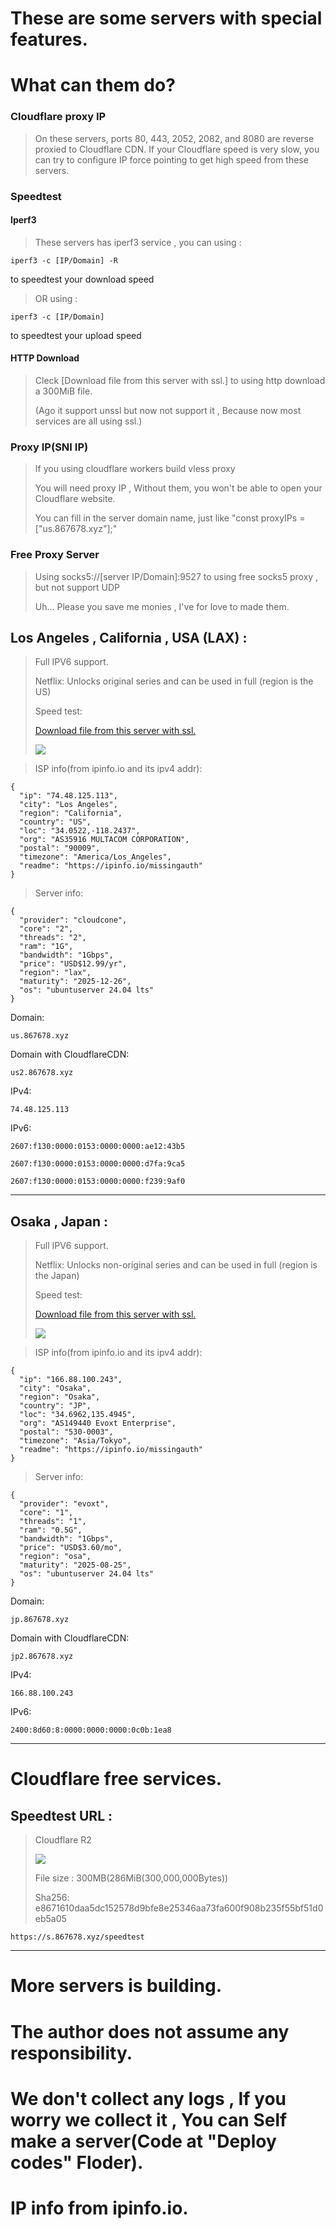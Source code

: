 # These are some servers with special features.
# What can them do?

### Cloudflare proxy IP

> On these servers, ports 80, 443, 2052, 2082, and 8080 are reverse proxied to Cloudflare CDN. If your Cloudflare speed is very slow, you can try to configure IP force pointing to get high speed from these servers.
### Speedtest
#### Iperf3

> These servers has iperf3 service , you can using :
```
iperf3 -c [IP/Domain] -R
```
to speedtest your download speed

>OR using :
```
iperf3 -c [IP/Domain]
```
to speedtest your upload speed

#### HTTP Download

> Cleck [Download file from this server with ssl.] to using http download a 300MiB file.
>
> (Ago it support unssl but now not support it , Because now most services are all using ssl.)

### Proxy IP(SNI IP)

> If you using cloudflare workers build vless proxy
>
> You will need proxy IP , Without them, you won't be able to open your Cloudflare website.
>
> You can fill in the server domain name, just like "const proxyIPs = ["us.867678.xyz"];"

### Free Proxy Server

>Using socks5://[server IP/Domain]:9527 to using free socks5 proxy , but not support UDP
>
>Uh... Please you save me monies , I've for love to made them.

## Los Angeles , California , USA (LAX) :

> Full IPV6 support.
>
> Netflix: Unlocks original series and can be used in full (region is the US)
>
> Speed test:
>
> [Download file from this server with ssl.](https://us.867678.xyz:81)
>
> ![](LAX.png)
>

>ISP info(from ipinfo.io and its ipv4 addr):
```
{
  "ip": "74.48.125.113",
  "city": "Los Angeles",
  "region": "California",
  "country": "US",
  "loc": "34.0522,-118.2437",
  "org": "AS35916 MULTACOM CORPORATION",
  "postal": "90009",
  "timezone": "America/Los_Angeles",
  "readme": "https://ipinfo.io/missingauth"
}
```

>Server info:
```
{
  "provider": "cloudcone",
  "core": "2",
  "threads": "2",
  "ram": "1G",
  "bandwidth": "1Gbps",
  "price": "USD$12.99/yr",
  "region": "lax",
  "maturity": "2025-12-26",
  "os": "ubuntuserver 24.04 lts"
}
```


Domain:
```
us.867678.xyz
```
Domain with CloudflareCDN:
```
us2.867678.xyz
```


IPv4:

```
74.48.125.113
```

IPv6:

```
2607:f130:0000:0153:0000:0000:ae12:43b5
```
```
2607:f130:0000:0153:0000:0000:d7fa:9ca5
```
```
2607:f130:0000:0153:0000:0000:f239:9af0
```

------

## Osaka , Japan :

> Full IPV6 support.
>
> Netflix: Unlocks non-original series and can be used in full (region is the Japan)
>
> Speed test:
>
> [Download file from this server with ssl.](https://jp.867678.xyz:81)
>
> ![](OSA.png)
>


>ISP info(from ipinfo.io and its ipv4 addr):
```
{
  "ip": "166.88.100.243",
  "city": "Osaka",
  "region": "Osaka",
  "country": "JP",
  "loc": "34.6962,135.4945",
  "org": "AS149440 Evoxt Enterprise",
  "postal": "530-0003",
  "timezone": "Asia/Tokyo",
  "readme": "https://ipinfo.io/missingauth"
}
```


>Server info:
```
{
  "provider": "evoxt",
  "core": "1",
  "threads": "1",
  "ram": "0.5G",
  "bandwidth": "1Gbps",
  "price": "USD$3.60/mo",
  "region": "osa",
  "maturity": "2025-08-25",
  "os": "ubuntuserver 24.04 lts"
}
```

Domain:
```
jp.867678.xyz
```
Domain with CloudflareCDN:
```
jp2.867678.xyz
```

IPv4:

```
166.88.100.243
```

IPv6:

```
2400:8d60:8:0000:0000:0000:0c0b:1ea8
```

------


# Cloudflare free services.

## Speedtest URL :

> Cloudflare R2
>
> ![](https://imagedelivery.net/wSMYJvS3Xw-n339CbDyDIA/456430b7-1c8f-42b0-71c0-586ad9172700/public)
>
> File size : 300MB(286MiB(300,000,000Bytes))
>
> Sha256: e8671610daa5dc152578d9bfe8e25346aa73fa600f908b235f55bf51d0eb5a05 

```
https://s.867678.xyz/speedtest
```

------


# More servers is building.

# The author does not assume any responsibility.

# We don't collect any logs , If you worry we collect it , You can Self make a server(Code at "Deploy codes" Floder).

# IP info from ipinfo.io.

